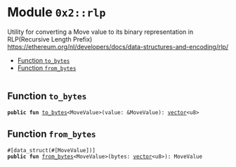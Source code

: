 
<a name="0x2_rlp"></a>

# Module `0x2::rlp`

Utility for converting a Move value to its binary representation in RLP(Recursive Length Prefix)
https://ethereum.org/nl/developers/docs/data-structures-and-encoding/rlp/


-  [Function `to_bytes`](#0x2_rlp_to_bytes)
-  [Function `from_bytes`](#0x2_rlp_from_bytes)


<pre><code></code></pre>



<a name="0x2_rlp_to_bytes"></a>

## Function `to_bytes`



<pre><code><b>public</b> <b>fun</b> <a href="rlp.md#0x2_rlp_to_bytes">to_bytes</a>&lt;MoveValue&gt;(value: &MoveValue): <a href="">vector</a>&lt;u8&gt;
</code></pre>



<a name="0x2_rlp_from_bytes"></a>

## Function `from_bytes`



<pre><code>#[data_struct(#[MoveValue])]
<b>public</b> <b>fun</b> <a href="rlp.md#0x2_rlp_from_bytes">from_bytes</a>&lt;MoveValue&gt;(bytes: <a href="">vector</a>&lt;u8&gt;): MoveValue
</code></pre>
